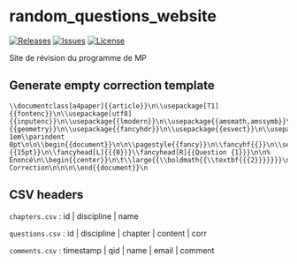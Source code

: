 # random_questions_website

[![Releases](https://img.shields.io/github/v/release/viccol961/random_questions_website?sort=semver&style=flat-square)](https://github.com/viccol961/random_questions_website/releases)
[![Issues](https://img.shields.io/github/issues/viccol961/random_questions_website?style=flat-square)](https://github.com/viccol961/random_questions_website/issues)
[![License](https://img.shields.io/github/license/viccol961/random_questions_website?style=flat-square)](https://github.com/viccol961/random_questions_website/blob/master/LICENSE)

Site de révision du programme de MP

## Generate empty correction template

```[latex]
\\documentclass[a4paper]{{article}}\n\\usepackage[T1]{{fontenc}}\n\\usepackage[utf8]{{inputenc}}\n\\usepackage{{lmodern}}\n\\usepackage{{amsmath,amssymb}}\n\\usepackage[top=3cm,bottom=2cm,left=2cm,right=2cm]{{geometry}}\n\\usepackage{{fancyhdr}}\n\\usepackage{{esvect}}\n\\usepackage{{xcolor}}\n\\usepackage{{tikz}}\\usetikzlibrary{{calc}}\n\n\\parskip 1em\\parindent 0pt\n\n\\begin{{document}}\n\n\\pagestyle{{fancy}}\n\\fancyhf{{}}\n\\setlength{{\\headheight}}{{15pt}}\n\\fancyhead[L]{{{0}}}\\fancyhead[R]{{Question {1}}}\n\n% Énoncé\n\\begin{{center}}\n\t\\large{{\\boldmath{{\\textbf{{{2}}}}}}}\n\\end{{center}}\n\n% Correction\n\n\n\\end{{document}}\n
```

## CSV headers

`chapters.csv` : id | discipline | name

`questions.csv` : id | discipline | chapter | content | corr

`comments.csv` : timestamp | qid | name | email | comment
